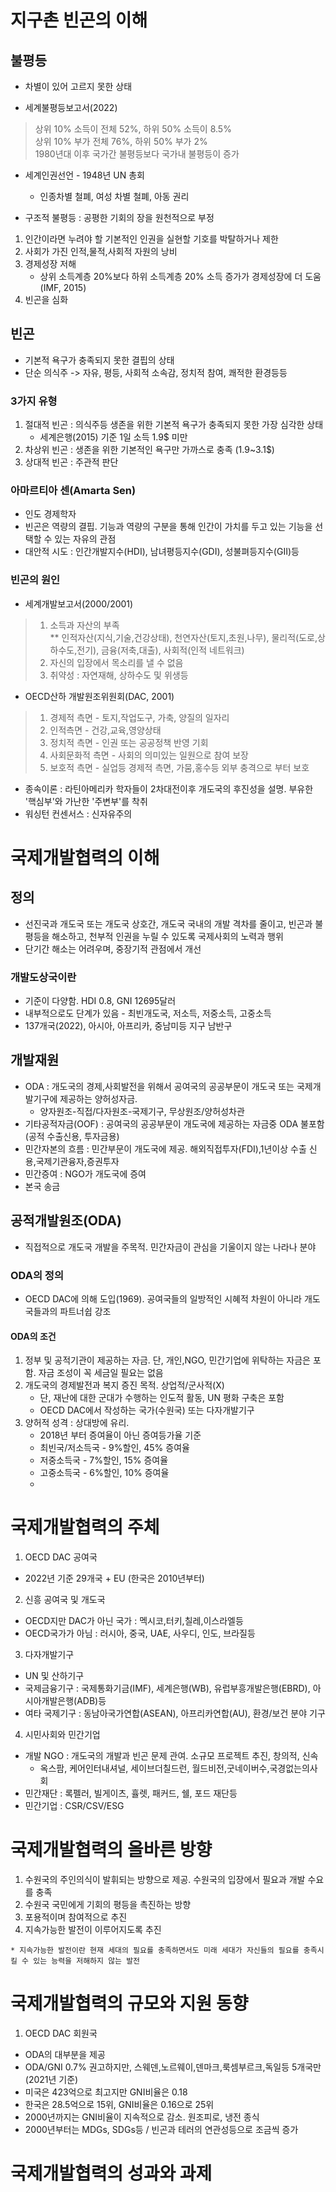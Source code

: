 # 지구촌 빈곤의 이해 

## 불평등 
- 차별이 있어 고르지 못한 상태

* 세계불평등보고서(2022)
> 상위 10% 소득이 전체 52%, 하위 50% 소득이 8.5%  
> 상위 10% 부가 전체 76%, 하위 50% 부가 2%  
> 1980년대 이후 국가간 불평등보다 국가내 불평등이 증가

* 세계인권선언 - 1948년 UN 총회
  - 인종차별 철폐, 여성 차별 철폐, 아동 권리

* 구조적 불평등 : 공평한 기회의 장을 원천적으로 부정
1. 인간이라면 누려야 할 기본적인 인권을 실현할 기호를 박탈하거나 제한
2. 사회가 가진 인적,물적,사회적 자원의 낭비
3. 경제성장 저해
   -   상위 소득계층 20%보다 하위 소득계층 20% 소득 증가가 경제성장에 더 도움(IMF, 2015)
4. 빈곤을 심화

## 빈곤
- 기본적 욕구가 충족되지 못한 결핍의 상태
- 단순 의식주 -> 자유, 평등, 사회적 소속감, 정치적 참여, 쾌적한 환경등등
### 3가지 유형
1. 절대적 빈곤 : 의식주등 생존을 위한 기본적 욕구가 충족되지 못한 가장 심각한 상태
   * 세계은행(2015) 기준 1일 소득 1.9$ 미만
2. 차상위 빈곤 : 생존을 위한 기본적인 욕구만 가까스로 충족 (1.9~3.1$)
3. 상대적 빈곤 : 주관적 판단
### 아마르티아 센(Amarta Sen)
- 인도 경제학자
- 빈곤은 역량의 결핍. 기능과 역량의 구분을 통해 인간이 가치를 두고 있는 기능을 선택할 수 있는 자유의 관점
- 대안적 시도 : 인간개발지수(HDI), 남녀평등지수(GDI), 성불펴등지수(GII)등
### 빈곤의 원인
* 세계개발보고서(2000/2001)
> 1. 소득과 자산의 부족      
> ** 인적자산(지식,기술,건강상태), 천연자산(토지,초원,나무), 물리적(도로,상하수도,전기), 금융(저축,대출), 사회적(인적 네트워크) 
> 3. 자신의 입장에서 목소리를 낼 수 없음
> 4. 취약성 : 자연재해, 상하수도 및 위생등

* OECD산하 개발원조위원회(DAC, 2001)
> 1. 경제적 측면 - 토지,작업도구, 가축, 양질의 일자리
> 2. 인적측면 - 건강,교육,영양상태
> 3. 정치적 측면 - 인권 또는 공공정책 반영 기회
> 4. 사회문화적 측면 - 사회의 의미있는 일원으로 참여 보장
> 5. 보호적 측면 - 실업등 경제적 측면, 가뭄,홍수등 외부 충격으로 부터 보호

* 종속이론 : 라틴아메리카 학자들이 2차대전이후 개도국의 후진성을 설명. 부유한 '핵심부'와 가난한 '주변부'를 착취
* 워싱턴 컨센서스 : 신자유주의

# 국제개발협력의 이해
## 정의
- 선진국과 개도국 또는 개도국 상호간, 개도국 국내의 개발 격차를 줄이고, 빈곤과 불평등을 해소하고, 천부적 인권을 누릴 수 있도록 국제사회의 노력과 행위
- 단기간 해소는 어려우며, 중장기적 관점에서 개선
### 개발도상국이란
* 기준이 다양함. HDI 0.8, GNI 12695달러
* 내부적으로도 단계가 있음 - 최빈개도국, 저소득, 저중소득, 고중소득
* 137개국(2022), 아시아, 아프리카, 중남미등 지구 남반구
## 개발재원
* ODA : 개도국의 경제,사회발전을 위해서 공여국의 공공부문이 개도국 또는 국제개발기구에 제공하는 양허성자금.
  * 양자원조-직접/다자원조-국제기구, 무상원조/양허성차관
* 기타공적자금(OOF) : 공여국의 공공부문이 개도국에 제공하는 자금중 ODA 불포함(공적 수출신용, 투자금용)
* 민간자본의 흐름 : 민간부문이 개도국에 제공. 해외직접투자(FDI),1년이상 수출 신용,국제기관융자,증권투자
* 민간증여 : NGO가 개도국에 증여
* 본국 송금
## 공적개발원조(ODA)
- 직접적으로 개도국 개발을 주목적. 민간자금이 관심을 기울이지 않는 나라나 분야
### ODA의 정의
- OECD DAC에 의해 도입(1969). 공여국들의 일방적인 시혜적 차원이 아니라 개도국들과의 파트너쉽 강조
#### ODA의 조건
1. 정부 및 공적기관이 제공하는 자금. 단, 개인,NGO, 민간기업에 위탁하는 자금은 포함. 자금 조성이 꼭 세금일 필요는 없음
2. 개도국의 경제발전과 복지 증진 목적. 상업적/군사적(X)
   * 단, 재난에 대한 군대가 수행하는 인도적 활동, UN 평화 구축은 포함
   * OECD DAC에서 작성하는 국가(수원국) 또는 다자개발기구
3. 양허적 성격 : 상대방에 유리. 
   * 2018년 부터 증여율이 아닌 증여등가율 기준
   * 최빈국/저소득국 - 9%할인, 45% 증여율
   * 저중소득국 - 7%할인, 15% 증여율
   * 고중소득국 - 6%할인, 10% 증여율
   * 

# 국제개발협력의 주체
1. OECD DAC 공여국
- 2022년 기준 29개국 + EU (한국은 2010년부터)
2. 신흥 공여국 및 개도국
-  OECD지만 DAC가 아닌 국가 : 멕시코,터키,칠레,이스라엘등
-  OECD국가가 아님 : 러시아, 중국, UAE, 사우디, 인도, 브라질등
3. 다자개발기구
- UN 및 산하기구
- 국제금융기구 : 국제통화기금(IMF), 세계은행(WB), 유럽부흥개발은행(EBRD), 아시아개발은행(ADB)등
- 여타 국제기구 : 동남아국가연합(ASEAN), 아프리카연합(AU), 환경/보건 분야 기구
4. 시민사회와 민간기업
- 개발 NGO : 개도국의 개발과 빈곤 문제 관여. 소규모 프로젝트 추진, 창의적, 신속
  - 옥스팜, 케어인터내셔널, 세이브더칠드런, 월드비전,굿네이버수,국경없는의사회
- 민간재단 : 록펠러, 빌게이츠, 휼렛, 패커드, 쉘, 포드 재단등
- 민간기업 : CSR/CSV/ESG

# 국제개발협력의 올바른 방향
1. 수원국의 주인의식이 발휘되는 방향으로 제공. 수원국의 입장에서 필요과 개발 수요를 충족
2. 수원국 국민에게 기회의 평등을 촉진하는 방향
3. 포용적이며 참여적으로 추진
4. 지속가능한 발전이 이루어지도록 추진
```
* 지속가능한 발전이란 현재 세대의 필요를 충족하면서도 미래 세대가 자신들의 필요를 충족시킬 수 있는 능력을 저해하지 않는 발전
```

# 국제개발협력의 규모와 지원 동향
1. OECD DAC 회원국
- ODA의 대부분을 제공
- ODA/GNI 0.7% 권고하지만, 스웨덴,노르웨이,덴마크,룩셈부르크,독일등 5개국만 (2021년 기준)
- 미국은 423억으로 최고지만 GNI비율은 0.18
- 한국은 28.5억으로 15위, GNI비율은 0.16으로 25위
- 2000년까지는 GNI비율이 지속적으로 감소. 원조피로, 냉전 종식
- 2000년부터는 MDGs, SDGs등 / 빈곤과 테러의 연관성등으로 조금씩 증가

# 국제개발협력의 성과와 과제
